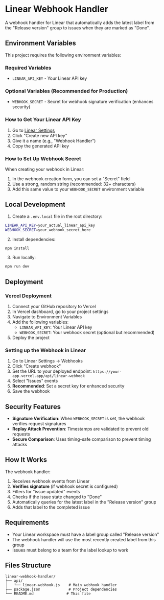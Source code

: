 # Linear Webhook Handler

A webhook handler for Linear that automatically adds the latest label from the "Release version" group to issues when they are marked as "Done".

## Environment Variables

This project requires the following environment variables:

### Required Variables

- `LINEAR_API_KEY` - Your Linear API key

### Optional Variables (Recommended for Production)

- `WEBHOOK_SECRET` - Secret for webhook signature verification (enhances security)

### How to Get Your Linear API Key

1. Go to [Linear Settings](https://linear.app/settings/api)
2. Click "Create new API key"
3. Give it a name (e.g., "Webhook Handler")
4. Copy the generated API key

### How to Set Up Webhook Secret

When creating your webhook in Linear:
1. In the webhook creation form, you can set a "Secret" field
2. Use a strong, random string (recommended: 32+ characters)
3. Add this same value to your `WEBHOOK_SECRET` environment variable

## Local Development

1. Create a `.env.local` file in the root directory:
```bash
LINEAR_API_KEY=your_actual_linear_api_key
WEBHOOK_SECRET=your_webhook_secret_here
```

2. Install dependencies:
```bash
npm install
```

3. Run locally:
```bash
npm run dev
```

## Deployment

### Vercel Deployment

1. Connect your GitHub repository to Vercel
2. In Vercel dashboard, go to your project settings
3. Navigate to Environment Variables
4. Add the following variables:
   - `LINEAR_API_KEY`: Your Linear API key
   - `WEBHOOK_SECRET`: Your webhook secret (optional but recommended)
5. Deploy the project

### Setting up the Webhook in Linear

1. Go to Linear Settings → Webhooks
2. Click "Create webhook"
3. Set the URL to your deployed endpoint: `https://your-app.vercel.app/api/linear-webhook`
4. Select "Issues" events
5. **Recommended**: Set a secret key for enhanced security
6. Save the webhook

## Security Features

- **Signature Verification**: When `WEBHOOK_SECRET` is set, the webhook verifies request signatures
- **Replay Attack Prevention**: Timestamps are validated to prevent old requests
- **Secure Comparison**: Uses timing-safe comparison to prevent timing attacks

## How It Works

The webhook handler:

1. Receives webhook events from Linear
2. **Verifies signature** (if webhook secret is configured)
3. Filters for "issue.updated" events
4. Checks if the issue state changed to "Done"
5. Automatically queries for the latest label in the "Release version" group
6. Adds that label to the completed issue

## Requirements

- Your Linear workspace must have a label group called "Release version"
- The webhook handler will use the most recently created label from this group
- Issues must belong to a team for the label lookup to work

## Files Structure

```
linear-webhook-handler/
├── api/
│   └── linear-webhook.js    # Main webhook handler
├── package.json             # Project dependencies
└── README.md               # This file
``` 